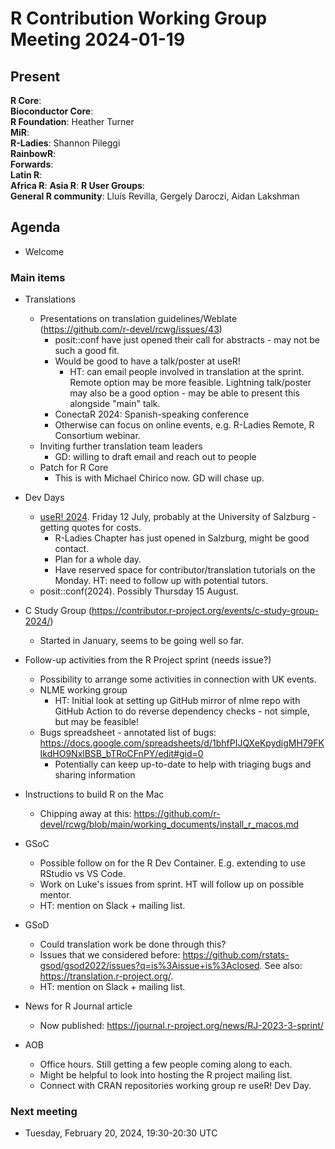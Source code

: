 # R Contribution Working Group Meeting 2024-01-19

## Present

**R Core**:    
**Bioconductor Core**:   
**R Foundation**: Heather Turner   
**MiR**:   
**R-Ladies**: Shannon Pileggi  
**RainbowR**:   
**Forwards**:   
**Latin R**:   
**Africa R**:
**Asia R**:
**R User Groups**:   
**General R community**: Lluís Revilla, Gergely Daroczi, Aidan Lakshman 

## Agenda

- Welcome

### Main items

- Translations
    - Presentations on translation guidelines/Weblate (https://github.com/r-devel/rcwg/issues/43)
        - posit::conf have just opened their call for abstracts - may not be such a good fit.
        - Would be good to have a talk/poster at useR! 
            - HT: can email people involved in translation at the sprint. Remote option may be more feasible. Lightning talk/poster may also be a good option - may be able to present this alongside "main" talk.
        - ConectaR 2024: Spanish-speaking conference
        - Otherwise can focus on online events, e.g. R-Ladies Remote, R Consortium webinar.
    - Inviting further translation team leaders
        - GD: willing to draft email and reach out to people
    - Patch for R Core
        - This is with Michael Chirico now. GD will chase up.
    
- Dev Days
    - [useR! 2024](https://user2024.r-project.org/). Friday 12 July, probably at the University of Salzburg - getting quotes for costs.
        - R-Ladies Chapter has just opened in Salzburg, might be good contact.
        - Plan for a whole day.
        - Have reserved space for contributor/translation tutorials on the Monday. HT: need to follow up with potential tutors.
    - posit::conf(2024). Possibly Thursday 15 August.

- C Study Group (https://contributor.r-project.org/events/c-study-group-2024/)
   - Started in January, seems to be going well so far.

- Follow-up activities from the R Project sprint (needs issue?)
    - Possibility to arrange some activities in connection with UK events.
    - NLME working group
        - HT: Initial look at setting up GitHub mirror of nlme repo with GitHub Action to do reverse dependency checks - not simple, but may be feasible!
    - Bugs spreadsheet - annotated list of bugs: https://docs.google.com/spreadsheets/d/1bhfPIJQXeKpydigMH79FKIkdHO9NxlBSB_bTRoCFnPY/edit#gid=0
        - Potentially can keep up-to-date to help with triaging bugs and sharing information

- Instructions to build R on the Mac
    - Chipping away at this: https://github.com/r-devel/rcwg/blob/main/working_documents/install_r_macos.md

- GSoC
    - Possible follow on for the R Dev Container. E.g. extending to use RStudio vs VS Code.
    - Work on Luke's issues from sprint. HT will follow up on possible mentor. 
    - HT: mention on Slack + mailing list.

- GSoD 
    - Could translation work be done through this?
    - Issues that we considered before: https://github.com/rstats-gsod/gsod2022/issues?q=is%3Aissue+is%3Aclosed. See also: https://translation.r-project.org/.
    - HT: mention on Slack + mailing list.

- News for R Journal article
    - Now published: https://journal.r-project.org/news/RJ-2023-3-sprint/
 
- AOB
    - Office hours. Still getting a few people coming along to each.
    - Might be helpful to look into hosting the R project mailing list.
    - Connect with CRAN repositories working group re useR! Dev Day.

### Next meeting

- Tuesday, February 20, 2024, 19:30-20:30 UTC
